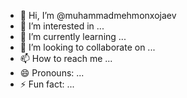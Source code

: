 - 👋 Hi, I’m @muhammadmehmonxojaev
- 👀 I’m interested in ...
- 🌱 I’m currently learning ...
- 💞️ I’m looking to collaborate on ...
- 📫 How to reach me ...
- 😄 Pronouns: ...
- ⚡ Fun fact: ...

<!---
muhammadmehmonxojaev/muhammadmehmonxojaev is a ✨ special ✨ repository because its `README.md` (this file) appears on your GitHub profile.
You can click the Preview link to take a look at your changes.
--->
